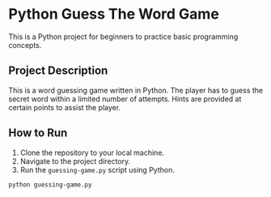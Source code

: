 # Python Guess The Word Game

This is a Python project for beginners to practice basic programming concepts.

## Project Description

This is a word guessing game written in Python. The player has to guess the secret word within a limited number of attempts. Hints are provided at certain points to assist the player.

## How to Run

1. Clone the repository to your local machine.
2. Navigate to the project directory.
3. Run the `guessing-game.py` script using Python.

```sh
python guessing-game.py
